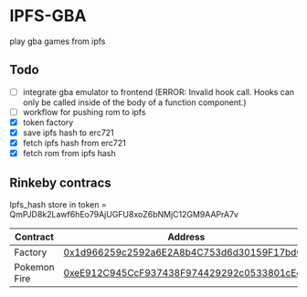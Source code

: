 # IPFS-GBA

play gba games from ipfs

## Todo

- [ ] integrate gba emulator to frontend (ERROR: Invalid hook call. Hooks can only be called inside of the body of a function component.)
- [ ] workflow for pushing rom to ipfs
- [x] token factory
- [x] save ipfs hash to erc721
- [x] fetch ipfs hash from erc721
- [x] fetch rom from ipfs hash

## Rinkeby contracs

Ipfs_hash store in token = QmPJD8k2Lawf6hEo79AjUGFU8xoZ6bNMjC12GM9AAPrA7v

| Contract     | Address                                                                                                                     |
| ------------ | --------------------------------------------------------------------------------------------------------------------------- |
| Factory      | [0x1d966259c2592a6E2A8b4C753d6d30159F17bdC1](https://rinkeby.etherscan.io/token/0xeE912C945CcF937438F974429292c0533801cEea) |
| Pokemon Fire | [0xeE912C945CcF937438F974429292c0533801cEea](https://rinkeby.etherscan.io/token/0xeE912C945CcF937438F974429292c0533801cEea) |
